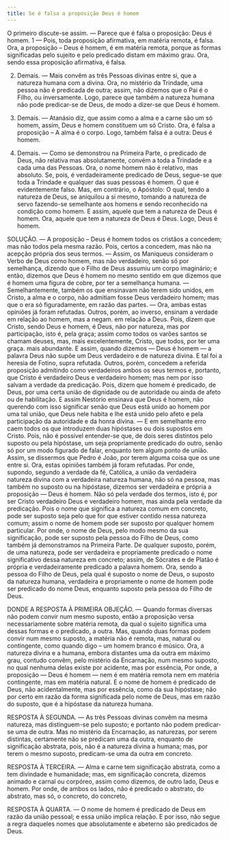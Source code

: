```yaml
---
title: Se é falsa a proposição Deus é homem
---
```


O primeiro discute-se assim. — Parece que é falsa o proposição: Deus é homem.  1 — Pois, toda proposição afirmativa, em matéria remota, é falsa. Ora, a proposição – Deus é homem, é em matéria remota, porque as formas significadas pelo sujeito e pelo predicado distam em máximo grau. Ora, sendo essa proposição afirmativa, é falsa.  

2. Demais. — Mais convêm as três Pessoas divinas entre si, que a natureza humana com a divina. Ora, no mistério da Trindade, uma pessoa não é predicada de outra; assim, não dizemos que o Pai é o Filho, ou inversamente. Logo, parece que também a natureza humana não pode predicar-se de Deus, de modo a dizer-se que Deus é homem.  

3. Demais. — Atanásio diz, que assim como a alma e a carne são um só homem, assim, Deus e homem constituem um só Cristo. Ora, é falsa a proposição – A alma é o corpo. Logo, também falsa é a outra: Deus é homem.  

4. Demais. — Como se demonstrou na Primeira Parte, o predicado de Deus, não relativa mas absolutamente, convém a toda a Trindade e a cada uma das Pessoas. Ora, o nome homem não é relativo, mas absoluto. Se, pois, é verdadeiramente predicado de Deus, segue-se que toda a Trindade e qualquer das suas pessoas é homem. O que é evidentemente falso.  Mas, em contrário, o Apóstolo: O qual, tendo a natureza de Deus, se aniquilou a si mesmo, tomando a natureza de servo fazendo-se semelhante aos homens e sendo reconhecido na condição como homem. E assim, aquele que tem a natureza de Deus é homem. Ora, aquele que tem a natureza de Deus é Deus. Logo, Deus é homem.  

SOLUÇÃO. — A proposição – Deus é homem todos os cristãos a concedem; mas não todos pela mesma razão. Pois, certos a concedem, mas não na acepção própria dos seus termos. — Assim, os Maniqueus consideram o Verbo de Deus como homem, mas não verdadeiro, senão só por semelhança, dizendo que o Filho de Deus assumiu um corpo imaginário; e então, dizemos que Deus é homem no mesmo sentido em que dizemos que é homem uma figura de cobre, por ter a semelhança humana. — Semelhantemente, também os que ensinavam não terem sido unidos, em Cristo, a alma e o corpo, não admitiam fosse Deus verdadeiro homem; mas que o era só figuradamente, em razão das partes. — Ora, ambas estas opiniões já foram refutadas.  Outros, porém, ao inverso, ensinam a verdade em relação ao homem, mas a negam. em relação a Deus. Pois, dizem que Cristo, sendo Deus e homem, é Deus, não por natureza, mas por participação, isto é, pela graça; assim como todos os varões santos se chamam deuses, mas, mais excelentemente, Cristo, que todos, por ter uma graça. mais abundante. E assim, quando dizemos — Deus é homem — a palavra Deus não supõe um Deus verdadeiro e de natureza divina. E tal foi a heresia de Fotino, supra refutada. Outros, porém, concedem a referida proposição admitindo como verdadeiros ambos os seus termos e, portanto, que Cristo é verdadeiro Deus e verdadeiro homem; mas nem por isso salvam a verdade da predicação. Pois, dizem que homem é predicado, de Deus, por uma certa união de dignidade ou de autoridade ou ainda de afeto ou de habilitação. E assim Nestório ensinava que Deus é homem, não querendo com isso significar senão que Deus está unido ao homem por uma tal união, que Deus nele habita e lhe está unido pelo afeto e pela participação da autoridade e da honra divina. — E em semelhante erro caem todos os que introduzem duas hipóstases ou dois supostos em Cristo. Pois, não é possível entender-se que, de dois seres distintos pelo suposto ou pela hipóstase, um seja propriamente predicado do outro, senão só por um modo figurado de falar, enquanto tem algum ponto de união. Assim, se dissermos que Pedro é João, por terem alguma coisa que os une entre si. Ora, estas opiniões também já foram refutadas.  Por onde, supondo, segundo a verdade da fé, Católica, a união da verdadeira natureza divina com a verdadeira natureza humana, não só na pessoa, mas também no suposto ou na hipóstase, dizemos ser verdadeira e própria a proposição — Deus é homem. Não só pela verdade dos termos, isto é, por ser Cristo verdadeiro Deus e verdadeiro homem, mas ainda pela verdade da predicação. Pois o nome que significa a natureza comum em concreto, pode ser suposto seja pelo que for que estiver contido nessa natureza comum; assim o nome de homem pode ser suposto por qualquer homem particular. Por onde, o nome de Deus, pelo modo mesmo da sua significação, pode ser suposto pela pessoa do Filho de Deus, como também já demonstramos na Primeira Parte. De qualquer suposto, porém, de uma natureza, pode ser verdadeira e propriamente predicado o nome significativo dessa natureza em concreto; assim, de Sócrates e de Platão é própria e verdadeiramente predicado a palavra homem. Ora, sendo a pessoa do Filho de Deus, pela qual é suposto o nome de Deus, o suposto da natureza humana, verdadeira e propriamente o nome de homem pode ser predicado do nome Deus, enquanto suposto pela pessoa do Filho de Deus.  

DONDE A RESPOSTA À PRIMEIRA OBJEÇÃO. — Quando formas diversas não podem convir num mesmo suposto, então a proposição versa necessariamente sobre matéria remota, da qual o sujeito significa uma dessas formas e o predicado, a outra. Mas, quando duas formas podem convir num mesmo suposto, a matéria não é remota, mas, natural ou contingente, como quando digo – um homem branco é músico. Ora, a natureza divina e a humana, embora distantes uma da outra em máximo grau, contudo convêm, pelo mistério da Encarnação, num mesmo suposto, no qual nenhuma delas existe por acidente, mas por essência, Por onde, a proposição — Deus é homem — nem é em matéria remota nem em matéria contingente, mas em matéria natural. E o nome de homem é predicado de Deus, não acidentalmente, mas por essência, como da sua hipóstase; não por certo em razão da forma significada pelo nome de Deus, mas em razão do suposto, que é a hipóstase da natureza humana.  

RESPOSTA À SEGUNDA. — As três Pessoas divinas convêm na mesma natureza, mas distinguem-se pelo suposto; e portanto não podem predicar-se uma de outra. Mas no mistério da Encarnação, as naturezas, por serem distintas, certamente não se predicam uma da outra, enquanto de significação abstrata, pois, não é a natureza divina a humana; mas, por terem o mesmo suposto, predicam-se uma da outra em concreto.  

RESPOSTA À TERCEIRA. — Alma e carne tem significação abstrata, como a tem divindade e humanidade; mas, em significação concreta, dizemos animado e carnal ou corpóreo, assim como dizemos, de outro lado, Deus e homem. Por onde, de ambos os lados, não é predicado o abstrato, do abstrato, mas só, o concreto, do concreto, 

RESPOSTA À QUARTA. — O nome de homem é predicado de Deus em razão da união pessoal; e essa união implica relação. E por isso, não segue a regra daqueles nomes que absolutamente e abeterno são predicados de Deus.
